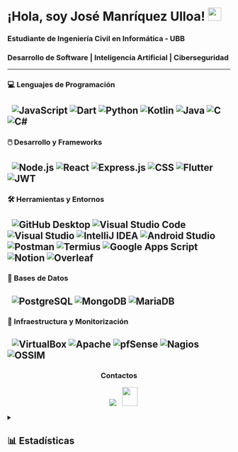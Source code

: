 # ¡Hola, soy José Manríquez Ulloa! <img src="https://media.giphy.com/media/hvRJCLFzcasrR4ia7z/giphy.gif" width="30px"/>

### Estudiante de Ingeniería Civil en Informática - UBB  

### Desarrollo de Software | Inteligencía Artificial | Ciberseguridad
---
### 💻 Lenguajes de Programación  
&nbsp;
		![JavaScript](https://img.shields.io/badge/JavaScript-F7DF1E?style=flat&logo=javascript&logoColor=black)
		![Dart](https://img.shields.io/badge/Dart-0175C2?style=flat&logo=dart&logoColor=white)
		![Python](https://img.shields.io/badge/Python-3776AB?style=flat&logo=python&logoColor=white)
		![Kotlin](https://img.shields.io/badge/Kotlin-7F52FF?style=flat&logo=kotlin&logoColor=white)
		![Java](https://img.shields.io/badge/Java-ED8B00?style=flat&logo=openjdk&logoColor=white)
		![C](https://img.shields.io/badge/C-A8B9CC?style=flat&logo=c&logoColor=black)
		![C#](https://img.shields.io/badge/C%23-239120?style=flat&logo=c-sharp&logoColor=white)
---
### 🖱️ Desarrollo y Frameworks  
&nbsp;
		![Node.js](https://img.shields.io/badge/Node.js-339933?style=flat&logo=nodedotjs&logoColor=white)
		![React](https://img.shields.io/badge/React-61DAFB?style=flat&logo=react&logoColor=black)
		![Express.js](https://img.shields.io/badge/Express.js-000000?style=flat&logo=express&logoColor=white)
		![CSS](https://img.shields.io/badge/CSS-264de4?style=flat&logo=css3&logoColor=white)
		![Flutter](https://img.shields.io/badge/Flutter-02569B?style=flat&logo=flutter&logoColor=white)
		![JWT](https://img.shields.io/badge/JWT-000000?style=flat&logo=json-web-tokens&logoColor=white)
---	
### 🛠️ Herramientas y Entornos  
&nbsp;
		![GitHub Desktop](https://img.shields.io/badge/GitHub%20Desktop-2E2E2E?style=flat&logo=github&logoColor=white)
		![Visual Studio Code](https://img.shields.io/badge/VS%20Code-007ACC?style=flat&logo=visual-studio-code&logoColor=white)
		![Visual Studio](https://img.shields.io/badge/Visual%20Studio-5C2D91?style=flat&logo=visual-studio&logoColor=white)
		![IntelliJ IDEA](https://img.shields.io/badge/IntelliJ%20IDEA-000000?style=flat&logo=intellijidea&logoColor=white)
		![Android Studio](https://img.shields.io/badge/Android%20Studio-3DDC84?style=flat&logo=android-studio&logoColor=white)
		![Postman](https://img.shields.io/badge/Postman-FF6C37?style=flat&logo=postman&logoColor=white)
		![Termius](https://img.shields.io/badge/Termius-0E131F?style=flat&logo=gnubash&logoColor=white)
		![Google Apps Script](https://img.shields.io/badge/Google%20Apps%20Script-4285F4?style=flat&logo=google&logoColor=white)
		![Notion](https://img.shields.io/badge/Notion-000000?style=flat&logo=notion&logoColor=white)
		![Overleaf](https://img.shields.io/badge/Overleaf-47A141?style=flat&logo=overleaf&logoColor=white)
---
### 💾 Bases de Datos
&nbsp;
		![PostgreSQL](https://img.shields.io/badge/PostgreSQL-4169E1?style=flat&logo=postgresql&logoColor=white)
		![MongoDB](https://img.shields.io/badge/MongoDB-47A248?style=flat&logo=mongodb&logoColor=white)
		![MariaDB](https://img.shields.io/badge/MariaDB-003545?style=flat&logo=mariadb&logoColor=white)
---
### 🧩 Infraestructura y Monitorización  
&nbsp;
		![VirtualBox](https://img.shields.io/badge/VirtualBox-183A61?style=flat&logo=virtualbox&logoColor=white)
		![Apache](https://img.shields.io/badge/Apache-CA2136?style=flat&logo=apache&logoColor=white)
		![pfSense](https://img.shields.io/badge/pfSense-22314E?style=flat&logoColor=white)
		![Nagios](https://img.shields.io/badge/Nagios-252525?style=flat&logo=nagios&logoColor=white)
		![OSSIM](https://img.shields.io/badge/AlienVault%20OSSIM-0E1111?style=flat&logoColor=green)
---
<h3 align="center" >Contactos</h3>

<p align="center">

 <div align="center"  class="icons-social" style="margin-left: 10px;">
        <a   target="_blank" href="https://www.linkedin.com/in/jomulloa/">
			<img src="https://img.icons8.com/doodle/40/000000/linkedin--v2.png" style="margin-left: 10px;" ></a>
           <a style="margin-left: 10px;" target="_blank" href="mailto:manriquezjose100@gmail.com">
		<img src="https://img.icons8.com/doodle/2x/gmail-new.png" style=" width:35px; height:43px;"></a>
      </div>

</p>

<details>
  <summary><h2>📊 Estadísticas</h2></summary>
  <div align="center">
  <br><br>
      <img src="https://github-readme-stats.vercel.app/api?username=JoMULLOA&show_icons=true&hide_title=false&theme=dark&rank_icon=github&hide_border=false&border_radius=10&include_all_commits=true&count_private=true" alt="GitHub Stats"/>
    <br><br>
      <img src="https://github-readme-stats.vercel.app/api/top-langs/?username=JoMULLOA&layout=compact&theme=dark&hide_border=false&border_radius=10" width="45%" alt="Top Langs"/>
  </div>
</details>
